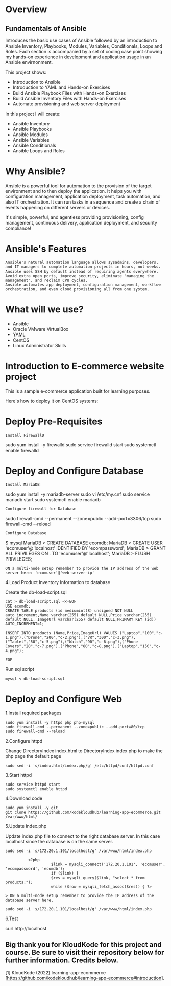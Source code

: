# Overview

## Fundamentals of Ansible

Introduces the basic use cases of Ansible followed by an introduction to Ansible Inventory, Playbooks, Modules, Variables, Conditionals, Loops and Roles. 
Each section is accompanied by a set of coding case point showing my hands-on experience in development and application usage in an Ansible envirnonment.


This project shows:

- Introduction to Ansible
- Introduction to YAML and Hands-on Exercises
- Build Ansible Playbook Files with Hands-on Exercises
- Build Ansible Inventory Files with Hands-on Exercises
- Automate provisioning and web server deployment

In this project I will create:

- Ansible Inventory
- Ansible Playbooks
- Ansible Modules
- Ansible Variables
- Ansible Conditionals
- Ansible Loops and Roles


# Why Ansible?

Ansible is a powerful tool for automation to the provision of the target environment and to then deploy the application. It helps you with configuration management, application deployment, task automation, and also IT orchestration. It can run tasks in a sequence and create a chain of events happening on different servers or devices. 
 
It's simple, powerful, and agentless providing provisioning, config management, continuous delivery, application deployment, and security compliance!

# Ansible's Features

    Ansible's natural automation language allows sysadmins, developers, and IT managers to complete automation projects in hours, not weeks.
    Ansible uses SSH by default instead of requiring agents everywhere. Avoid extra open ports, improve security, eliminate "managing the management", and reclaim CPU cycles.
    Ansible automates app deployment, configuration management, workflow orchestration, and even cloud provisioning all from one system.

# What will we use?

- Ansible
- Oracle VMware VirtualBox
- YAML
- CentOS
- Linux Administrator Skills

# Introduction to E-commerce website project

This is a sample e-commerce application built for learning purposes.

Here's how to deploy it on CentOS systems:
# Deploy Pre-Requisites

    Install FirewallD

sudo yum install -y firewalld
sudo service firewalld start
sudo systemctl enable firewalld

# Deploy and Configure Database

    Install MariaDB

sudo yum install -y mariadb-server
sudo vi /etc/my.cnf
sudo service mariadb start
sudo systemctl enable mariadb

    Configure firewall for Database

sudo firewall-cmd --permanent --zone=public --add-port=3306/tcp
sudo firewall-cmd --reload

    Configure Database

$ mysql
MariaDB > CREATE DATABASE ecomdb;
MariaDB > CREATE USER 'ecomuser'@'localhost' IDENTIFIED BY 'ecompassword';
MariaDB > GRANT ALL PRIVILEGES ON *.* TO 'ecomuser'@'localhost';
MariaDB > FLUSH PRIVILEGES;

    ON a multi-node setup remember to provide the IP address of the web server here: 'ecomuser'@'web-server-ip'

   4.Load Product Inventory Information to database

Create the db-load-script.sql

    cat > db-load-script.sql <<-EOF
    USE ecomdb;
    CREATE TABLE products (id mediumint(8) unsigned NOT NULL auto_increment,Name varchar(255) default NULL,Price varchar(255) default NULL, ImageUrl varchar(255) default NULL,PRIMARY KEY (id)) AUTO_INCREMENT=1;

    INSERT INTO products (Name,Price,ImageUrl) VALUES ("Laptop","100","c-1.png"),("Drone","200","c-2.png"),("VR","300","c-3.png"),("Tablet","50","c-5.png"),("Watch","90","c-6.png"),("Phone Covers","20","c-7.png"),("Phone","80","c-8.png"),("Laptop","150","c-4.png");

    EOF

Run sql script


    mysql < db-load-script.sql

# Deploy and Configure Web

   1.Install required packages

    sudo yum install -y httpd php php-mysql
    sudo firewall-cmd --permanent --zone=public --add-port=80/tcp
    sudo firewall-cmd --reload

   2.Configure httpd

Change DirectoryIndex index.html to DirectoryIndex index.php to make the php page the default page

    sudo sed -i 's/index.html/index.php/g' /etc/httpd/conf/httpd.conf

   3.Start httpd

    sudo service httpd start
    sudo systemctl enable httpd

   4.Download code

    sudo yum install -y git
    git clone https://github.com/kodekloudhub/learning-app-ecommerce.git /var/www/html/

   5.Update index.php

Update index.php file to connect to the right database server. In this case localhost since the database is on the same server.

    sudo sed -i 's/172.20.1.101/localhost/g' /var/www/html/index.php

              <?php
                        $link = mysqli_connect('172.20.1.101', 'ecomuser', 'ecompassword', 'ecomdb');
                        if ($link) {
                        $res = mysqli_query($link, "select * from products;");
                        while ($row = mysqli_fetch_assoc($res)) { ?>

    > ON a multi-node setup remember to provide the IP address of the database server here.

    sudo sed -i 's/172.20.1.101/localhost/g' /var/www/html/index.php

   6.Test

curl http://localhost

## Big thank you for KloudKode for this project and course. Be sure to visit their repository below for further information. Credits below.
[1] KloudKode (2022) learning-app-ecommerce [https://github.com/kodekloudhub/learning-app-ecommerce#introduction].
